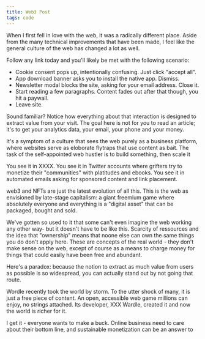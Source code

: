 ```yaml
---
title: Web3 Post
tags: code
---
```


When I first fell in love with the web, it was a radically different place. Aside from the many technical improvements that have been made, I feel like the general culture of the web has changed a lot as well.

Follow any link today and you'll likely be met with the following scenario:

* Cookie consent pops up, intentionally confusing. Just click "accept all".
* App download banner asks you to install the native app. Dismiss.
* Newsletter modal blocks the site, asking for your email address. Close it.
* Start reading a few paragraphs. Content fades out after that though, you hit a paywall.
* Leave site.

Sound familiar? Notice how everything about that interaction is designed to extract value from your visit. The goal here is not for you to read an article; it's to get your analytics data, your email, your phone and your money.

It's a symptom of a culture that sees the web purely as a business platform, where websites serve as eloborate flytraps that use content as bait. The task of the self-appointed web hustler is to build something, then scale it 

You see it in XXXX. You see it in Twitter accounts where grifters try to monetize their "communities" with platitudes and ebooks. You see it in automated emails asking for sponsored content and link placement.

web3 and NFTs are just the latest evolution of all this. This is the web as envisioned by late-stage capitalism: a giant freemium game where absolutely everyone and everything is a "digital asset" that can be packaged, bought and sold.


We've gotten so used to it that some can't even imagine the web working any other way- but it doesn't have to be like this. Scarcity of ressources and the idea that "ownership" means that noone else can own the same things you do don't apply here. These are concepts of the real world - they don't make sense on the web, except of course as a means to charge money for things that could easily have been free and abundant.

Here's a paradox: because the notion to extract as much value from users as possible is so widespread, you can actually stand out by not going that route. 

Wordle recently took the world by storm. To the utter shock of many, it is just a free piece of content. An open, accessible web game millions can enjoy, no strings attached. Its developer, XXX Wardle, created it and now the world is richer for it. 

I get it - everyone wants to make a buck. Online business need to care about their bottom line, and sustainable monetization can be an answer to 